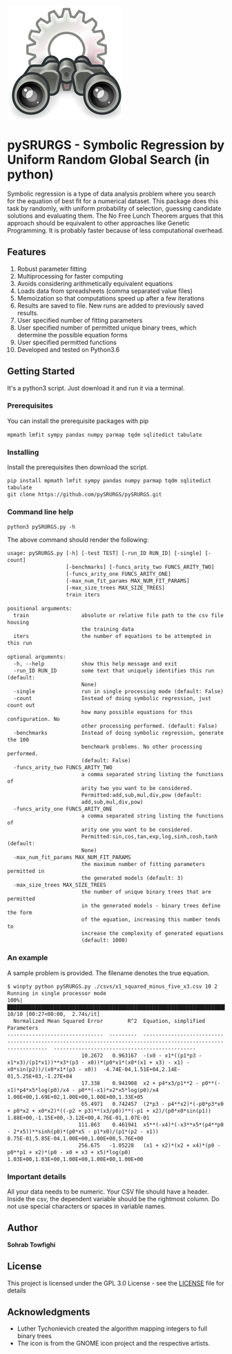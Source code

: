 ![Binoculars](image/Gnome-system-search.jpg)

# pySRURGS - Symbolic Regression by Uniform Random Global Search (in python)

Symbolic regression is a type of data analysis problem where you search for the 
equation of best fit for a numerical dataset. This package does this task by 
randomly, with uniform probability of selection, guessing candidate solutions 
and evaluating them. The No Free Lunch Theorem argues that this approach should 
be equivalent to other approaches like Genetic Programming. It is probably faster 
because of less computational overhead. 

## Features 

1. Robust parameter fitting
2. Multiprocessing for faster computing
3. Avoids considering arithmetically equivalent equations
4. Loads data from spreadsheets (comma separated value files)
5. Memoization so that computations speed up after a few iterations 
6. Results are saved to file. New runs are added to previously saved results.
7. User specified number of fitting parameters 
8. User specified number of permitted unique binary trees, which determine the possible equation forms 
9. User specified permitted functions 
10. Developed and tested on Python3.6

## Getting Started

It's a python3 script. Just download it and run it via a terminal.

### Prerequisites

You can install the prerequisite packages with pip

```mpmath lmfit sympy pandas numpy parmap tqdm sqlitedict tabulate```

### Installing

Install the prerequisites then download the script.

```
pip install mpmath lmfit sympy pandas numpy parmap tqdm sqlitedict tabulate
git clone https://github.com/pySRURGS/pySRURGS.git
```

### Command line help

```
python3 pySRURGS.py -h
```

The above command should render the following:

```
usage: pySRURGS.py [-h] [-test TEST] [-run_ID RUN_ID] [-single] [-count]
                   [-benchmarks] [-funcs_arity_two FUNCS_ARITY_TWO]
                   [-funcs_arity_one FUNCS_ARITY_ONE]
                   [-max_num_fit_params MAX_NUM_FIT_PARAMS]
                   [-max_size_trees MAX_SIZE_TREES]
                   train iters

positional arguments:
  train                 absolute or relative file path to the csv file housing
                        the training data
  iters                 the number of equations to be attempted in this run

optional arguments:
  -h, --help            show this help message and exit
  -run_ID RUN_ID        some text that uniquely identifies this run (default:
                        None)
  -single               run in single processing mode (default: False)
  -count                Instead of doing symbolic regression, just count out
                        how many possible equations for this configuration. No
                        other processing performed. (default: False)
  -benchmarks           Instead of doing symbolic regression, generate the 100
                        benchmark problems. No other processing performed.
                        (default: False)
  -funcs_arity_two FUNCS_ARITY_TWO
                        a comma separated string listing the functions of
                        arity two you want to be considered.
                        Permitted:add,sub,mul,div,pow (default:
                        add,sub,mul,div,pow)
  -funcs_arity_one FUNCS_ARITY_ONE
                        a comma separated string listing the functions of
                        arity one you want to be considered.
                        Permitted:sin,cos,tan,exp,log,sinh,cosh,tanh (default:
                        None)
  -max_num_fit_params MAX_NUM_FIT_PARAMS
                        the maximum number of fitting parameters permitted in
                        the generated models (default: 3)
  -max_size_trees MAX_SIZE_TREES
                        the number of unique binary trees that are permitted
                        in the generated models - binary trees define the form
                        of the equation, increasing this number tends to
                        increase the complexity of generated equations
                        (default: 1000)
```

### An example

A sample problem is provided. The filename denotes the true equation.

```
$ winpty python pySRURGS.py ./csvs/x1_squared_minus_five_x3.csv 10 2
Running in single processor mode
100%|███████████████████████████████████████████████████████████████████████████████████████████████████████████████████████████████████████████████████████████████████████████████████████| 10/10 [00:27<00:00,  2.74s/it]
  Normalized Mean Squared Error        R^2  Equation, simplified                                                                                           Parameters
-------------------------------  ---------  -------------------------------------------------------------------------------------------------------------  ----------------------------------------------
                        10.2672   0.963167  -(x0 - x1*((p1*p3 - x1*x3)/(p1*x1))**x3*(p3 - x0))*(p0*x1*(x0*(x1 + x3) - x1) - x0*sin(p2))/(x0*x1*(p3 - x0))  -4.74E-04,1.51E+04,2.14E-01,5.25E+03,-1.27E+04
                        17.338    0.941908  x2 + p4*x3/p1**2 - p0**(-x1)*p4*x5*log(p0)/x4 - p0**(-x1)*x2*x5*log(p0)/x4                                     1.00E+00,1.69E+02,1.00E+00,1.00E+00,1.33E+05
                        65.4971   0.742457  (2*p3 - p4**x2)*(-p0*p3*x0 + p0*x2 + x0*x2)*((-p2 + p3)**(x3/p0))**(-p1 + x2)/(p0*x0*sin(p1))                  1.88E+00,-1.15E+00,-3.12E+00,4.76E-01,1.07E-01
                       111.863    0.461941  x5**(-x4)*(-x3**x5*(p4**p0 - 2*x5))**sinh(p0)*(p0*x5 - p1*x0)/(p1*(p2 - x1))                                   8.75E-01,5.85E-04,1.00E+00,1.00E+00,5.76E+00
                       256.675   -1.05228   (x1 + x2)*(x2 + x4)*(p0 - p0**p1 + x2)*(p0 - x0 + x3 + x5)*log(p0)                                             1.03E+00,1.03E+00,1.00E+00,1.00E+00,1.00E+00
```

### Important details 

All your data needs to be numeric.
Your CSV file should have a header.
Inside the csv, the dependent variable should be the rightmost column.
Do not use special characters or spaces in variable names.

## Author

**Sohrab Towfighi**

## License

This project is licensed under the GPL 3.0 License - see the [LICENSE](LICENSE) file for details

## Acknowledgments

* Luther Tychonievich created the algorithm mapping integers to full binary trees
* The icon is from the GNOME icon project and the respective artists.
